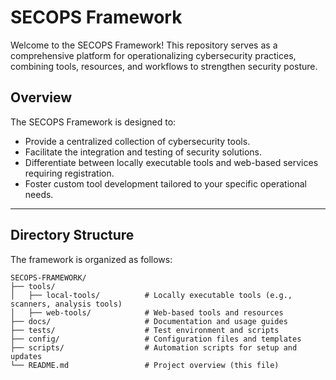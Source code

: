 # SECOPS Framework

Welcome to the SECOPS Framework! This repository serves as a comprehensive platform for operationalizing cybersecurity practices, combining tools, resources, and workflows to strengthen security posture.

## **Overview**
The SECOPS Framework is designed to:
- Provide a centralized collection of cybersecurity tools.
- Facilitate the integration and testing of security solutions.
- Differentiate between locally executable tools and web-based services requiring registration.
- Foster custom tool development tailored to your specific operational needs.

---

## **Directory Structure**
The framework is organized as follows:

```plaintext
SECOPS-FRAMEWORK/
├── tools/
│   ├── local-tools/          # Locally executable tools (e.g., scanners, analysis tools)
│   ├── web-tools/            # Web-based tools and resources
├── docs/                     # Documentation and usage guides
├── tests/                    # Test environment and scripts
├── config/                   # Configuration files and templates
├── scripts/                  # Automation scripts for setup and updates
└── README.md                 # Project overview (this file)
